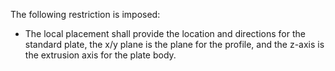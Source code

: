 The following restriction is imposed:

* The local placement shall provide the location and directions for the standard plate, the x/y plane is the plane for the profile, and the z-axis is the extrusion axis for the plate body.